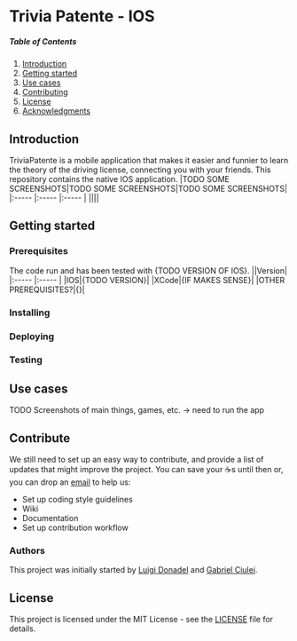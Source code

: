 # Trivia Patente - IOS
##### Table of Contents
1. [Introduction](#intro)
2. [Getting started](#getstarted)
3. [Use cases](#usecases)
4. [Contributing](#contribute)
5. [License](#license)
6. [Acknowledgments](#acknowledgments)

<a name="intro"></a>
## Introduction
TriviaPatente is a mobile application that makes it easier and funnier to learn the theory of the driving license, connecting you with your friends.
This repository contains the native IOS application.
|TODO SOME SCREENSHOTS|TODO SOME SCREENSHOTS|TODO SOME SCREENSHOTS|
|:----- |:----- |:----- |
||||

<a name="getstarted"><a/>
## Getting started
### Prerequisites
The code run and has been tested with {TODO VERSION OF IOS}. 
||Version|
|:----- |:----- |
|IOS|{TODO VERSION}|
|XCode|{IF MAKES SENSE}|
|OTHER PREREQUISITES?|{}|

### Installing
### Deploying
### Testing

<a name="usecases"><a/>
## Use cases
TODO Screenshots of main things, games, etc. -> need to run the app

<a name="contribute"><a/>
## Contribute
We still need to set up an easy way to contribute, and provide a list of updates that might improve the project. You can save your ☕️s until then or, you
can drop an [email](mailto:luigi.donadel@gmail.com) to help us:
+ Set up coding style guidelines
+ Wiki
+ Documentation
+ Set up contribution workflow
### Authors
This project was initially started by [Luigi Donadel](https://github.com/donadev) and [Gabriel Ciulei](https://github.com/antonioterpin).

<a name="license"><a/>
## License
This project is licensed under the MIT License - see the [LICENSE](https://github.com/triviapatente/ios/blob/master/LICENSE) file for details.
